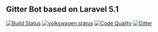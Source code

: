 ## Gitter Bot based on Laravel 5.1

[![Build Status](https://travis-ci.org/LaravelRUS/GitterBot.svg)](https://travis-ci.org/LaravelRUS/GitterBot)
[![volkswagen status](https://auchenberg.github.io/volkswagen/volkswargen_ci.svg?v=1)](https://github.com/auchenberg/volkswagen)
[![Code Quality](https://scrutinizer-ci.com/g/LaravelRUS/GitterBot/badges/quality-score.png?b=master)](https://scrutinizer-ci.com/g/LaravelRUS/GitterBot/)
[![Gitter](https://badges.gitter.im/Join%20Chat.svg)](https://gitter.im/LaravelRUS/GitterBot?utm_source=badge&utm_medium=badge&utm_campaign=pr-badge&utm_content=badge)

